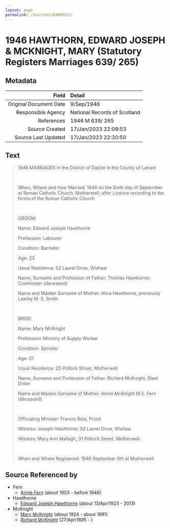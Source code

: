 ```yaml
---
layout: page
permalink: /sources/s54099112
---
```


# 1946 HAWTHORN, EDWARD JOSEPH & MCKNIGHT, MARY (Statutory Registers Marriages 639/ 265)

## Metadata

Field | Detail
---:|:---
Original Document Date | 9/Sep/1946
Responsible Agency | National Records of Scotland
References | 1946 M 639/ 265
Source Created | 17/Jan/2023 22:09:53
Source Last Updated | 17/Jan/2023 22:30:50

## Text

> 1946 MARRIAGES in the District of Dalziel in the County of Lanark
>
> <br/>
>
> When, Where and How Married: 1946 on the Sixth day of September at Roman Catholic Church, Motherwell; after Licence recording to the forms of the Roman Catholic Church
>
> <br/>
>
> GROOM:
>
> Name: Edward Joseph Hawthorne
>
> Profession: Labourer
>
> Condition: Bachelor
>
> Age: 23
>
> Usual Residence: 52 Laurel Drive, Wishaw
>
> Name, Surname and Profession of Father: Thomas Hawthorne; Coalminder (deceased)
>
> Name and Maiden Surname of Mother: Alice Hawthorne, previously Lawley M. S. Smith
>
> <br/>
>
> BRIDE:
>
> Name: Mary McKnight
>
> Profession: Ministry of Supply Worker
>
> Condition: Spinster
>
> Age: 21
>
> Usual Residence: 25 Pollock Street, Motherwell
>
> Name, Surname and Profession of Father: Richard McKnight; Steel Driller
>
> Name and Maiden Surname of Mother: Annie McKnight M.S. Fern (deceased)
>
> <br/>
>
> Officiating Minister: Francis Rota, Priest
>
> Witness: Joseph Hawthorne, 52 Laurel Drive, Wishaw
>
> Witness: Mary Ann Mallagh, 31 Pollock Street, Motherwell.
>
> <br/>
>
> When and Where Registered: 1946 September 9th at Motherwell
>

## Source Referenced by

* Fern
  * [Annie Fern](../people/@53954394@-annie-fern-b1903-d1946.md) (about 1903 - before 1946)
* Hawthorne
  * [Edward Joseph Hawthorne](../people/@51411241@-edward-joseph-hawthorne-b1923-4-13-d2013.md) (about 13/Apr/1923 - 2013)
* McKnight
  * [Mary McKnight](../people/@41720825@-mary-mcknight-b1924-d1991.md) (about 1924 - about 1991)
  * [Richard McKnight](../people/@33327416@-richard-mcknight-b1895-4-27-d.md) (27/Apr/1895 - )

